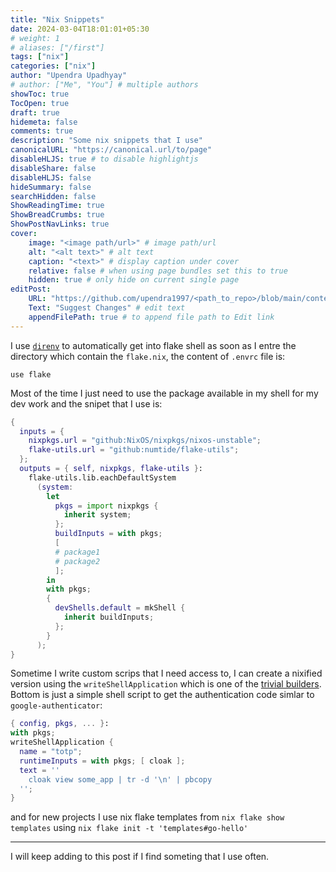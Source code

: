 ```yaml
---
title: "Nix Snippets"
date: 2024-03-04T18:01:01+05:30
# weight: 1
# aliases: ["/first"]
tags: ["nix"]
categories: ["nix"]
author: "Upendra Upadhyay"
# author: ["Me", "You"] # multiple authors
showToc: true
TocOpen: true
draft: true
hidemeta: false
comments: true
description: "Some nix snippets that I use"
canonicalURL: "https://canonical.url/to/page"
disableHLJS: true # to disable highlightjs
disableShare: false
disableHLJS: false
hideSummary: false
searchHidden: false
ShowReadingTime: true
ShowBreadCrumbs: true
ShowPostNavLinks: true
cover:
    image: "<image path/url>" # image path/url
    alt: "<alt text>" # alt text
    caption: "<text>" # display caption under cover
    relative: false # when using page bundles set this to true
    hidden: true # only hide on current single page
editPost:
    URL: "https://github.com/upendra1997/<path_to_repo>/blob/main/content"
    Text: "Suggest Changes" # edit text
    appendFilePath: true # to append file path to Edit link
---
```

I use [`direnv`](https://direnv.net/) to automatically get into flake shell as soon as I entre the directory which contain the `flake.nix`, the content of `.envrc` file is:

```
use flake
```

Most of the time I just need to use the package available in my shell for my dev work and the snipet that I use is:

```nix
{
  inputs = {
    nixpkgs.url = "github:NixOS/nixpkgs/nixos-unstable";
    flake-utils.url = "github:numtide/flake-utils";
  };
  outputs = { self, nixpkgs, flake-utils }:
    flake-utils.lib.eachDefaultSystem
      (system:
        let
          pkgs = import nixpkgs {
            inherit system;
          };
          buildInputs = with pkgs;
          [
          # package1
          # package2
          ];
        in
        with pkgs;
        {
          devShells.default = mkShell {
            inherit buildInputs;
          };
        }
      );
}
```
Sometime I write custom scrips that I need access to, I can create a nixified version using the `writeShellApplication` which is one of the [trivial builders](https://ryantm.github.io/nixpkgs/builders/trivial-builders/). Bottom is just a simple shell script to get the authentication code simlar to `google-authenticator`:

```nix
{ config, pkgs, ... }:
with pkgs;
writeShellApplication {
  name = "totp";
  runtimeInputs = with pkgs; [ cloak ];
  text = ''
    cloak view some_app | tr -d '\n' | pbcopy
  '';
}
```

and for new projects I use nix flake templates from `nix flake show templates` using `nix flake init -t 'templates#go-hello'`

---- 

I will keep adding to this post if I find someting that I use often.

